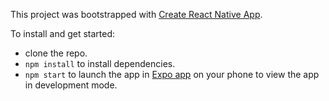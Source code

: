 This project was bootstrapped with [Create React Native App](https://github.com/react-community/create-react-native-app).

To install and get started:
* clone the repo.
* `npm install` to install dependencies.
* `npm start` to launch the app in [Expo app](https://expo.io) on your phone to view the app in development mode. 
